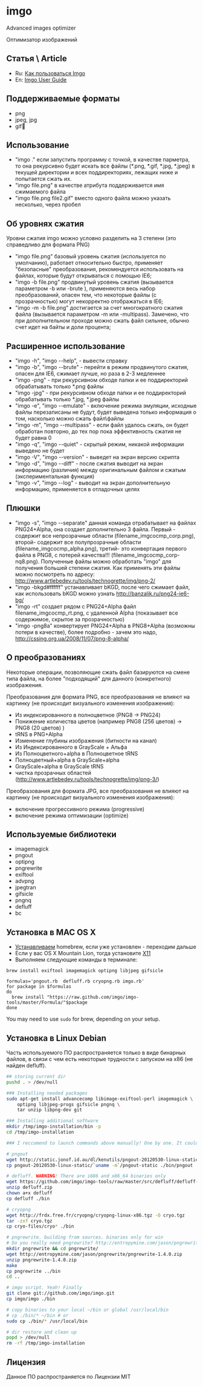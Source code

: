 imgo
========
Advanced images optimizer

Оптимизатор изображений

Статья \ Article
---------------------------
* Ru: [Как пользоваться Imgo](https://github.com/imgo/imgo/wiki/imgo-ru "Как пользоваться Imgo")
* En: [Imgo User Guide](https://github.com/imgo/imgo/wiki "Imgo User Guide")

Поддерживаемые форматы
---------------------------
* png
* jpeg, jpg
* gif

Использование
---------------------------
* "imgo ." если запустить программу c точкой, в качестве парметра, то она рекурсивно будет искать все файлы (*.png, *.gif, *.jpg, *.jpeg) в текущей директории и всех поддиректориях, лежащих ниже и попытается сжать их.
* "imgo file.png" в качестве атрибута поддерживается  имя сжимаемого файла
* "imgo file.png file2.gif" вместо одного файла можно указать несколько, через пробел

Об уровнях сжатия
---------------------------
Уровни сжатия imgo можно условно разделить на 3 степени (это справедливо для формата PNG)

* "imgo file.png" базовый уровень сжатия (используется по умолчанию), работает относительно быстро, применяет "безопасные" преобразования, рекомендуется использовать на файлах, которые будут открываться c помощью IE6;
* "imgo -b file.png" продвинутый уровень сжатия (вызывается параметром -b или -brute ), применяются весь набор преобразований, опасен тем, что некоторые файлы (с прозрачностью) могут некорректно отображаться в IE6;
* "imgo -m -b file.png" достигается за счет многократного сжатия файла (вызывается параметром -m или -multipass). Замечено, что при дополнительном проходе можно сжать файл сильнее, обычно счет идет на байты и доли процента;

Расширенное использование
---------------------------
* "imgo -h", "imgo --help",  - вывести справку
* "imgo -b", "imgo --brute" - перейти в режим продвинутого сжатия, опасен для IE6, сжимает лучше, но раза в 2-3 медленнее
* "imgo -png" - при рекурсивном обходе папки и ее поддиректорий обрабатывать только *.png файлы
* "imgo -jpg" - при рекурсивном обходе папки и ее поддиректорий обрабатывать только *.jpg, *.jpeg файлы
* "imgo -e", "imgo --emulate" - включение режима эмуляции, исходные файлы перезаписаны не будут, будет выведена только информация о том, насколько можно сжать файл\файлы
* "imgo -m", "imgo --multipass" - если файл удалось сжать, он будет обработан повторно, до тех пор пока эффективность сжатия не будет равна 0
* "imgo -q", "imgo --quiet" - скрытый режим, никакой информации выведено не будет
* "imgo -V", "imgo --version" - выведет на экран версию скрипта
* "imgo -d", "imgo --diff" - после сжатия выводит на экран информацию (различия) между оригинальным файлом и сжатым (экспериментальная функция)
* "imgo -v", "imgo --log" - выводит на экран дополнительную информацию, применяется в отладочных целях

Плюшки
---------------------------
* "imgo -s", "imgo --separate" данная команда отрабатывает на файлах PNG24+Alpha, она создает дополнительно 3 файла. Первый - содержит все непрозрачные области (filename_imgcocmp_corp.png), второй- содержит все полупрозрачные области (filename_imgcocmp_alpha.png), третий- это конвертация первого файла в PNG8, с потерей качества!!! (filename_imgcocmp_corp-nq8.png). Полученные файлы можно обработать "imgo" для получения большей степени сжатия. Как применять эти файлы можно посмотреть по адресу: http://www.artlebedev.ru/tools/technogrette/img/png-2/ 
* "imgo -bkgd#ffffff" устанавливает bKGD, после чего сжимает файл, как использовать bKGD можно узнать http://banzalik.ru/png24-ie6-bg/   
* "imgo -rt" создает рядом с PNG24+Alpha файл filename_imgcocmp_rt.png, c удаленной Alpha (показывает все содержимое, скрытое за прозрачностью)
* "imgo -png8a"  конвертирует PNG24+Alpha в PNG8+Alpha (возможны потери в качестве), более подробно - зачем это надо, http://cssing.org.ua/2008/11/07/png-8-alpha/

О преобразованиях
---------------------------
Некоторые операции, позволяющие сжать файл базируются на смене типа файла, на более "подходящий" для данного (конкретного) изображения.

Преобразования для формата PNG, все преобразования не влияют на картинку (не происходит визуального изменения изображения):

* Из индексированного в полноцветное (PNG8 -> PNG24)
* Понижение количества цветов  (например PNG8 (256 цветов) -> PNG8 (20 цветов) ) 
* tRNS в PNG+Alpha 
* Изменение глубины изображения (битности на канал)
* Из Индексированного в GrayScale + Альфа
* Из Полноцветного+alpha в Полноцветное tRNS
* Полноцветный+alpha в GrayScale+alpha
* GrayScale+alpha в GrayScale tRNS
* чистка прозрачных областей (http://www.artlebedev.ru/tools/technogrette/img/png-3/)

Преобразования для формата JPG, все преобразования не влияют на картинку (не происходит визуального изменения изображения):

* включение прогрессивного режима (progressive)
* включение режима оптимизации (optimize)

Используемые библиотеки
---------------------------
* imagemagick
* pngout
* optipng
* pngrewrite
* exiftool
* advpng
* jpegtran
* gifsicle
* pngnq
* defluff
* bc

Установка в MAC OS X
---------------------------
* [Устанавливаем](https://github.com/mxcl/homebrew/wiki/Installation "Устанавливаем") homebrew, если уже установлен - переходим дальше
* Если у вас OS X Mountain Lion, тогда установите [X11](http://xquartz.macosforge.org/landing/ "X11")
* Выполняем следующие команды в терминале:

```shell
brew install exiftool imagemagick optipng libjpeg gifsicle

formulas='pngout.rb  defluff.rb cryopng.rb imgo.rb'
for package in $formulas
do
  brew install "https://raw.github.com/imgo/imgo-tools/master/Formula/"$package
done
```
You may need to use `sudo` for brew, depending on your setup.

Установка в Linux Debian
---------------------------

Часть используемого ПО распространяется только в виде бинарных файлов, в связи с чем есть некоторые трудности с запуском на x86 (не найден defluff).

```sh
## storing current dir
pushd . > /dev/null

### Installing needed packages
sudo apt-get install advancecomp libimage-exiftool-perl imagemagick \
    optipng libjpeg-progs gifsicle pngnq \
    tar unzip libpng-dev git

### Installing additional software
mkdir /tmp/imgo-installation/bin -p
cd /tmp/imgo-installation

### I reccomend to launch commands above manually! One by one. It could be very-very sad bad because you can catch some errors. Use it at your own risk!

# pngout
wget http://static.jonof.id.au/dl/kenutils/pngout-20120530-linux-static.tar.gz -O pngout.tar.gz
cp pngout-20120530-linux-static/`uname -m`/pngout-static ./bin/pngout

# defluff. WARNING! There are i686 and x86_64 binaries only
wget https://github.com/imgo/imgo-tools/raw/master/src/defluff/defluff-0.3.2-linux-`uname -m`.zip -O defluff.zip
unzip defluff.zip
chown a+x defluff
cp defluff ./bin

# cryopng
wget http://frdx.free.fr/cryopng/cryopng-linux-x86.tgz -O cryo.tgz
tar -zxf cryo.tgz
cp cryo-files/cryo* ./bin

# pngrewrite. building from sources. binaries only for win
# Do you really need pngrewrite? http://entropymine.com/jason/pngrewrite/
mkdir pngrewrite && cd pngrewrite/
wget http://entropymine.com/jason/pngrewrite/pngrewrite-1.4.0.zip
unzip pngrewrite-1.4.0.zip
make
cp pngrewrite ../bin
cd ..

# imgo script. Yeah! Finally
git clone git://github.com/imgo/imgo.git
cp imgo/imgo ./bin

# copy binaries to your local ~/bin or global /usr/local/bin
# cp ./bin/* ~/bin # or
sudo cp ./bin/* /usr/local/bin

# dir restore and clean up
popd > /dev/null
rm -rf /tmp/imgo-installation
```

Лицензия
---------------------------
Данное ПО распространяется по Лицензии MIT

<!-- Yandex.Metrika counter -->
<img src="//mc.yandex.ru/watch/12831025" style="position:absolute; left:-9999px;" alt="" />
<!-- /Yandex.Metrika counter -->

